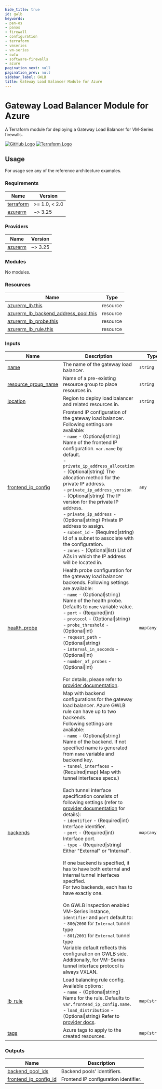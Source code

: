 ```yaml
---
hide_title: true
id: gwlb
keywords:
- pan-os
- panos
- firewall
- configuration
- terraform
- vmseries
- vm-series
- swfw
- software-firewalls
- azure
pagination_next: null
pagination_prev: null
sidebar_label: GWLB
title: Gateway Load Balancer Module for Azure
---
```


# Gateway Load Balancer Module for Azure

A Terraform module for deploying a Gateway Load Balancer for VM-Series firewalls.

[![GitHub Logo](/img/view_on_github.png)](https://github.com/PaloAltoNetworks/terraform-azurerm-swfw-modules/tree/main/modules/gwlb) [![Terraform Logo](/img/view_on_terraform_registry.png)](https://registry.terraform.io/modules/PaloAltoNetworks/swfw-modules/azurerm/latest/submodules/gwlb)

## Usage

For usage see any of the reference architecture examples.

<!-- BEGINNING OF PRE-COMMIT-TERRAFORM DOCS HOOK -->
### Requirements

| Name | Version |
|------|---------|
| <a name="requirement_terraform"></a> [terraform](#requirement\_terraform) | >= 1.0, < 2.0 |
| <a name="requirement_azurerm"></a> [azurerm](#requirement\_azurerm) | ~> 3.25 |

### Providers

| Name | Version |
|------|---------|
| <a name="provider_azurerm"></a> [azurerm](#provider\_azurerm) | ~> 3.25 |

### Modules

No modules.

### Resources

| Name | Type |
|------|------|
| [azurerm_lb.this](https://registry.terraform.io/providers/hashicorp/azurerm/latest/docs/resources/lb) | resource |
| [azurerm_lb_backend_address_pool.this](https://registry.terraform.io/providers/hashicorp/azurerm/latest/docs/resources/lb_backend_address_pool) | resource |
| [azurerm_lb_probe.this](https://registry.terraform.io/providers/hashicorp/azurerm/latest/docs/resources/lb_probe) | resource |
| [azurerm_lb_rule.this](https://registry.terraform.io/providers/hashicorp/azurerm/latest/docs/resources/lb_rule) | resource |

### Inputs

| Name | Description | Type | Default | Required |
|------|-------------|------|---------|:--------:|
| <a name="input_name"></a> [name](#input\_name) | The name of the gateway load balancer. | `string` | n/a | yes |
| <a name="input_resource_group_name"></a> [resource\_group\_name](#input\_resource\_group\_name) | Name of a pre-existing resource group to place resources in. | `string` | n/a | yes |
| <a name="input_location"></a> [location](#input\_location) | Region to deploy load balancer and related resources in. | `string` | n/a | yes |
| <a name="input_frontend_ip_config"></a> [frontend\_ip\_config](#input\_frontend\_ip\_config) | Frontend IP configuration of the gateway load balancer. Following settings are available:<br />- `name`                          - (Optional\|string) Name of the frontend IP configuration. `var.name` by default.<br />- `private_ip_address_allocation` - (Optional\|string) The allocation method for the private IP address.<br />- `private_ip_address_version`    - (Optional\|string) The IP version for the private IP address.<br />- `private_ip_address`            - (Optional\|string) Private IP address to assign.<br />- `subnet_id`                     - (Required\|string) Id of a subnet to associate with the configuration.<br />- `zones`                         - (Optional\|list) List of AZs in which the IP address will be located in. | `any` | n/a | yes |
| <a name="input_health_probe"></a> [health\_probe](#input\_health\_probe) | Health probe configuration for the gateway load balancer backends. Following settings are available:<br />- `name`                - (Optional\|string) Name of the health probe. Defaults to `name` variable value.<br />- `port`                - (Required\|int)<br />- `protocol`            - (Optional\|string)<br />- `probe_threshold`     - (Optional\|int)<br />- `request_path`        - (Optional\|string)<br />- `interval_in_seconds` - (Optional\|int)<br />- `number_of_probes`    - (Optional\|int)<br /><br />For details, please refer to [provider documentation](https://registry.terraform.io/providers/hashicorp/azurerm/latest/docs/resources/lb_probe#argument-reference). | `map(any)` | n/a | yes |
| <a name="input_backends"></a> [backends](#input\_backends) | Map with backend configurations for the gateway load balancer. Azure GWLB rule can have up to two backends.<br />Following settings are available:<br />- `name`              - (Optional\|string) Name of the backend. If not specified name is generated from `name` variable and backend key.<br />- `tunnel_interfaces` - (Required\|map) Map with tunnel interfaces specs.)<br /><br />Each tunnel interface specification consists of following settings (refer to [provider documentation](https://registry.terraform.io/providers/hashicorp/azurerm/latest/docs/resources/lb_backend_address_pool#tunnel_interface) for details):<br />- `identifier` - (Required\|int) Interface identifier.<br />- `port`       - (Required\|int) Interface port.<br />- `type`       - (Required\|string) Either "External" or "Internal".<br /><br />If one backend is specified, it has to have both external and internal tunnel interfaces specified.<br />For two backends, each has to have exactly one.<br /><br />On GWLB inspection enabled VM-Series instance, `identifier` and `port` default to:<br />- `800`/`2000` for `Internal` tunnel type<br />- `801`/`2001` for `External` tunnel type<br />Variable default reflects this configuration on GWLB side. Additionally, for VM-Series tunnel interface protocol is always VXLAN. | `map(any)` | <pre>{<br />  "ext-int": {<br />    "tunnel\_interfaces": {<br />      "external": {<br />        "identifier": 801,<br />        "port": 2001,<br />        "protocol": "VXLAN",<br />        "type": "External"<br />      },<br />      "internal": {<br />        "identifier": 800,<br />        "port": 2000,<br />        "protocol": "VXLAN",<br />        "type": "Internal"<br />      }<br />    }<br />  }<br />}</pre> | no |
| <a name="input_lb_rule"></a> [lb\_rule](#input\_lb\_rule) | Load balancing rule config. Available options:<br />- `name`              - (Optional\|string) Name for the rule. Defaults to `var.frontend_ip_config.name`.<br />- `load_distribution` - (Optional\|string) Refer to [provider docs](https://registry.terraform.io/providers/hashicorp/azurerm/latest/docs/resources/lb_rule#load_distribution). | `map(string)` | `null` | no |
| <a name="input_tags"></a> [tags](#input\_tags) | Azure tags to apply to the created resources. | `map(string)` | `{}` | no |

### Outputs

| Name | Description |
|------|-------------|
| <a name="output_backend_pool_ids"></a> [backend\_pool\_ids](#output\_backend\_pool\_ids) | Backend pools' identifiers. |
| <a name="output_frontend_ip_config_id"></a> [frontend\_ip\_config\_id](#output\_frontend\_ip\_config\_id) | Frontend IP configuration identifier. |
<!-- END OF PRE-COMMIT-TERRAFORM DOCS HOOK -->